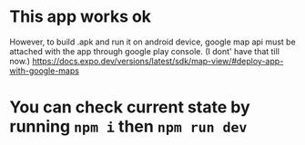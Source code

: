 # This app works ok

However, to build .apk and run it on android device, google map api must be attached with the app through google play console. (I dont' have that till now.)
https://docs.expo.dev/versions/latest/sdk/map-view/#deploy-app-with-google-maps

# You can check current state by running `npm i` then `npm run dev`